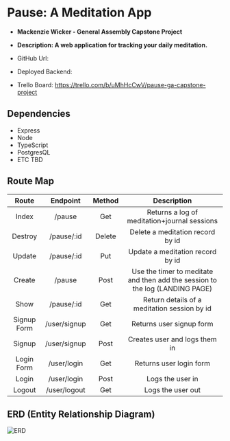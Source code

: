 # Pause: A Meditation App

- **Mackenzie Wicker - General Assembly Capstone Project**
- **Description: A web application for tracking your daily meditation.**

- GitHub Url:
- Deployed Backend:
- Trello Board: https://trello.com/b/uMhHcCwV/pause-ga-capstone-project

## Dependencies

- Express
- Node
- TypeScript
- PostgresQL
- ETC TBD

## Route Map

|    Route    |   Endpoint   | Method |                                 Description                                  |
| :---------: | :----------: | :----: | :--------------------------------------------------------------------------: |
|    Index    |    /pause    |  Get   |                 Returns a log of meditation+journal sessions                 |
|   Destroy   |  /pause/:id  | Delete |                       Delete a meditation record by id                       |
|   Update    |  /pause/:id  |  Put   |                       Update a meditation record by id                       |
|   Create    |    /pause    |  Post  | Use the timer to meditate and then add the session to the log (LANDING PAGE) |
|    Show     |  /pause/:id  |  Get   |                 Return details of a meditation session by id                 |
| Signup Form | /user/signup |  Get   |                           Returns user signup form                           |
|   Signup    | /user/signup |  Post  |                        Creates user and logs them in                         |
| Login Form  | /user/login  |  Get   |                           Returns user login form                            |
|    Login    | /user/login  |  Post  |                               Logs the user in                               |
|   Logout    | /user/logout |  Get   |                              Logs the user out                               |

## ERD (Entity Relationship Diagram)

![ERD](https://i.imgur.com/2CZGJvr.jpeg)
